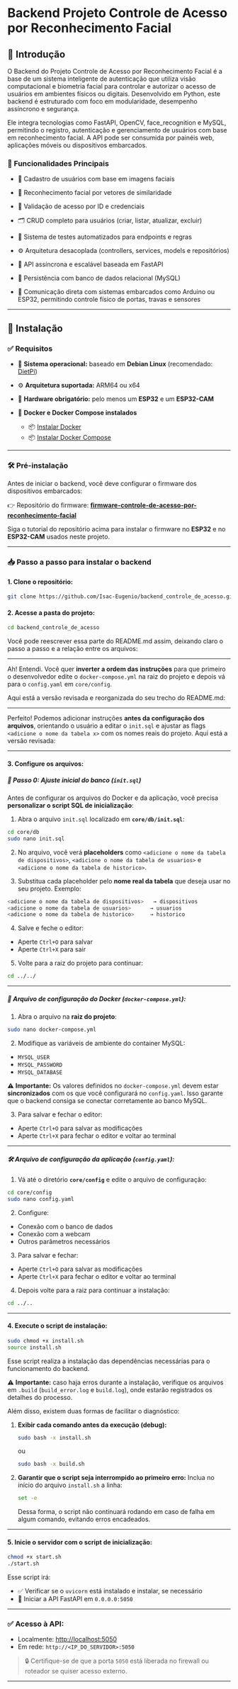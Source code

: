 
# Backend Projeto Controle de Acesso por Reconhecimento Facial

## 📌 Introdução

O Backend do Projeto Controle de Acesso por Reconhecimento Facial é a base de um sistema inteligente de autenticação que utiliza visão computacional e biometria facial para controlar e autorizar o acesso de usuários em ambientes físicos ou digitais. Desenvolvido em Python, este backend é estruturado com foco em modularidade, desempenho assíncrono e segurança.

Ele integra tecnologias como FastAPI, OpenCV, face_recognition e MySQL, permitindo o registro, autenticação e gerenciamento de usuários com base em reconhecimento facial. A API pode ser consumida por painéis web, aplicações móveis ou dispositivos embarcados.

### 🔧 Funcionalidades Principais

* 📸 Cadastro de usuários com base em imagens faciais

* 🧠 Reconhecimento facial por vetores de similaridade

* 🔐 Validação de acesso por ID e credenciais

* 🗂️ CRUD completo para usuários (criar, listar, atualizar, excluir)

* 🧪 Sistema de testes automatizados para endpoints e regras

* ⚙️ Arquitetura desacoplada (controllers, services, models e repositórios)

* 📡 API assíncrona e escalável baseada em FastAPI

* 💾 Persistência com banco de dados relacional (MySQL)

* 🔌 Comunicação direta com sistemas  embarcados como Arduino ou ESP32, permitindo controle físico de portas, travas e sensores

---

## 🚀 Instalação

### ✅ Requisitos

* 🐧 **Sistema operacional:** baseado em **Debian Linux** (recomendado: [DietPi](https://dietpi.com))
* ⚙️ **Arquitetura suportada:** ARM64 ou x64
* 📡 **Hardware obrigatório:** pelo menos um **ESP32** e um **ESP32-CAM**
* 🐳 **Docker e Docker Compose instalados**

  * 📦 [Instalar Docker](https://docs.docker.com/engine/install/ubuntu/)
  * 📦 [Instalar Docker Compose](https://docs.docker.com/compose/install/)

---

### 🛠️ Pré-instalação

Antes de iniciar o backend, você deve configurar o firmware dos dispositivos embarcados:

👉 Repositório do firmware:
**[firmware-controle-de-acesso-por-reconhecimento-facial](https://github.com/Isac-Eugenio/firmware-controle-de-acesso-por-reconhecimento-facial)**

Siga o tutorial do repositório acima para instalar o firmware no **ESP32** e no **ESP32-CAM** usados neste projeto.

---

### 📥 Passo a passo para instalar o backend

#### 1. Clone o repositório:

```bash
git clone https://github.com/Isac-Eugenio/backend_controle_de_acesso.git
```

#### 2. Acesse a pasta do projeto:

```bash
cd backend_controle_de_acesso
```
Você pode reescrever essa parte do README.md assim, deixando claro o passo a passo e a relação entre os arquivos:

---
Ah! Entendi. Você quer **inverter a ordem das instruções** para que primeiro o desenvolvedor edite o `docker-compose.yml` na raiz do projeto e depois vá para o `config.yaml` em `core/config`.

Aqui está a versão revisada e reorganizada do seu trecho do README.md:

---

Perfeito! Podemos adicionar instruções **antes da configuração dos arquivos**, orientando o usuário a editar o `init.sql` e ajustar as flags `<adicione o nome da tabela x>` com os nomes reais do projeto. Aqui está a versão revisada:

---

#### 3. Configure os arquivos:

##### 📝 Passo 0: Ajuste inicial do banco (`init.sql`)

Antes de configurar os arquivos do Docker e da aplicação, você precisa **personalizar o script SQL de inicialização**:

1. Abra o arquivo `init.sql` localizado em **`core/db/init.sql`**:

```bash
cd core/db
sudo nano init.sql
```

2. No arquivo, você verá **placeholders** como `<adicione o nome da tabela de dispositivos>`, `<adicione o nome da tabela de usuarios>` e `<adicione o nome da tabela de historico>`.

3. Substitua cada placeholder pelo **nome real da tabela** que deseja usar no seu projeto. Exemplo:

```sql
<adicione o nome da tabela de dispositivos>   → dispositivos
<adicione o nome da tabela de usuarios>      → usuarios
<adicione o nome da tabela de historico>     → historico
```

4. Salve e feche o editor:

* Aperte `Ctrl+O` para salvar
* Aperte `Ctrl+X` para sair

5. Volte para a raiz do projeto para continuar:

```bash
cd ../../
```

---

##### 🐳 Arquivo de configuração do Docker (`docker-compose.yml`):

1. Abra o arquivo na **raiz do projeto**:

```bash
sudo nano docker-compose.yml
```

2. Modifique as variáveis de ambiente do container MySQL:

* `MYSQL_USER`
* `MYSQL_PASSWORD`
* `MYSQL_DATABASE`

⚠️ **Importante:** Os valores definidos no `docker-compose.yml` devem estar **sincronizados** com os que você configurará no `config.yaml`. Isso garante que o backend consiga se conectar corretamente ao banco MySQL.

3. Para salvar e fechar o editor:

* Aperte `Ctrl+O` para salvar as modificações
* Aperte `Ctrl+X` para fechar o editor e voltar ao terminal

---

##### 🛠️ Arquivo de configuração da aplicação (`config.yaml`):

1. Vá até o diretório **`core/config`** e edite o arquivo de configuração:

```bash
cd core/config
sudo nano config.yaml
```

2. Configure:

* Conexão com o banco de dados
* Conexão com a webcam
* Outros parâmetros necessários

3. Para salvar e fechar:

* Aperte `Ctrl+O` para salvar as modificações
* Aperte `Ctrl+X` para fechar o editor e voltar ao terminal

4. Depois volte para a raiz para continuar a instalação:

```bash
cd ../..
```

---


#### 4. Execute o script de instalação:

```bash
sudo chmod +x install.sh
source install.sh
```

Esse script realiza a instalação das dependências necessárias para o funcionamento do backend.

⚠️ **Importante:** caso haja erros durante a instalação, verifique os arquivos em `.build` (`build_error.log` e `build.log`), onde estarão registrados os detalhes do processo.

Além disso, existem duas formas de facilitar o diagnóstico:

1. **Exibir cada comando antes da execução (debug):**

   ```bash
   sudo bash -x install.sh
   ```

   ou

   ```bash
   sudo bash -x build.sh
   ```

2. **Garantir que o script seja interrompido ao primeiro erro:**
   Inclua no início do arquivo `install.sh` a linha:

   ```bash
   set -e
   ```

   Dessa forma, o script não continuará rodando em caso de falha em algum comando, evitando erros encadeados.

---


#### 5. Inicie o servidor com o script de inicialização:

```bash
chmod +x start.sh
./start.sh
```

Esse script irá:

* ✅ Verificar se o `uvicorn` está instalado e instalar, se necessário
* 🚀 Iniciar a API FastAPI em `0.0.0.0:5050`

---

### ✅ Acesso à API:

* Localmente: [http://localhost:5050](http://localhost:5050)
* Em rede: `http://<IP_DO_SERVIDOR>:5050`

> 🔒 Certifique-se de que a porta `5050` está liberada no firewall ou roteador se quiser acesso externo.

---
